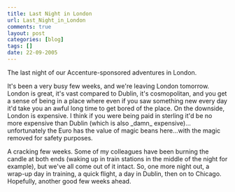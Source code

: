 ```yaml
---
title: Last Night in London
url: Last_Night_in_London
comments: true
layout: post
categories: [blog]
tags: []
date: 22-09-2005
---
```

<p class="intro">The last night of our Accenture-sponsored adventures in London.</p>
It's been a very busy few weeks, and we're leaving London tomorrow. London is great, it's vast compared to Dublin, it's cosmopolitan, and you get a sense of being in a place where even if you saw something new every day it'd take you an awful long time to get bored of the place. On the downside, London is expensive. I think if you were being paid in sterling it'd be no more expensive than Dublin (which is also _damn_ expensive)&#8230;unfortunately the Euro has the value of magic beans here&#8230;with the magic removed for safety purposes.

A cracking few weeks. Some of my colleagues have been burning the candle at both ends (waking up in train stations in the middle of the night for example), but we've all come out of it intact. So, one more night out, a wrap-up day in training, a quick flight, a day in Dublin, then on to Chicago. Hopefully, another good few weeks ahead.


